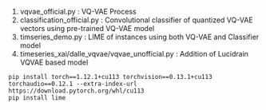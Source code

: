 
1. vqvae_official.py : VQ-VAE Process
2. classification_official.py : Convolutional classifier of quantized VQ-VAE vectors using pre-trained VQ-VAE model
3. timseries_demo.py : LIME of instances using both VQ-VAE and Classifier model 
4. timeseries_xai/dalle_vqvae/vqvae_unofficial.py : Addition of Lucidrain VQVAE based model 

```
pip install torch==1.12.1+cu113 torchvision==0.13.1+cu113 torchaudio==0.12.1 --extra-index-url https://download.pytorch.org/whl/cu113
pip install lime
```
